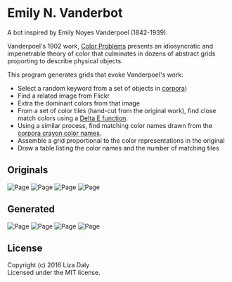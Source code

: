 # Emily N. Vanderbot

A bot inspired by Emily Noyes Vanderpoel (1842-1939).

Vanderpoel's 1902 work, <a href="https://archive.org/details/colorproblemspra00vand">Color Problems</a> presents an idiosyncratic and impenetrable theory of color that culminates in dozens of abstract grids proporting to describe physical objects.

This program generates grids that evoke Vanderpoel's work:

* Select a random keyword from a set of objects in <a href="https://github.com/dariusk/corpora">corpora</a>)
* Find a related image from Flickr
* Extra the dominant colors from that image
* From a set of color tiles (hand-cut from the original work), find close match colors using a <a href="http://python-colormath.readthedocs.org/en/latest/delta_e.html">Delta E function</a>.
* Using a similar process, find matching color names drawn from the <a href="https://github.com/dariusk/corpora/blob/master/data/colors/crayola.json">corpora crayon color names</a>.
* Assemble a grid proportional to the color representations in the original
* Draw a table listing the color names and the number of matching tiles

## Originals
![Page](images/example1.png)
![Page](images/example2.png)
![Page](images/example3.png)
![Page](images/example4.png)

## Generated
![Page](images/wristwatch.jpg)
![Page](images/peas.jpg)
![Page](images/paintbrush.jpg)
![Page](images/sandpaper.jpg)

## License
Copyright (c) 2016 Liza Daly  
Licensed under the MIT license.
